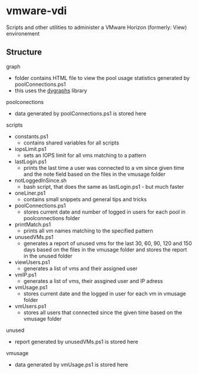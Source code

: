 vmware-vdi
==========

Scripts and other utilities to administer a VMware Horizon (formerly: View) environement

Structure
---------

graph

- folder contains HTML file to view the pool usage statistics generated by poolConnections.ps1
- this uses the [dygraphs](http://dygraphs.com/) library

poolconections

- data generated by poolConnections.ps1 is stored here

scripts
- constants.ps1
	- contains shared variables for all scripts
- iopsLimit.ps1
	- sets an IOPS limit for all vms matching to a pattern
- lastLogin.ps1
	- prints the last time a user was connected to a vm since given time and the note field based on the files in the vmusage folder
- notLoggedInSince.sh
	- bash script, that does the same as lastLogin.ps1 - but much faster
- oneLiner.ps1
	- contains small snippets and general tips and tricks
- poolConnections.ps1
	- stores current date and number of logged in users for each pool in poolconnections folder
- printMatch.ps1
	- prints all vm names matching to the specified pattern
- unusedVMs.ps1
	- generates a report of unused vms for the last 30, 60, 90, 120 and 150 days based on the files in the vmusage folder and stores the report in the unused folder
- viewUsers.ps1
	- generates a list of vms and their assigned user
- vmIP.ps1
	- generates a list of vms, their assgined user and IP adress
- vmUsage.ps1
	- stores current date and the logged in user for each vm in vmusage folder
- vmUsers.ps1
	- stores all users that connected since the given time based on the vmusage folder

unused
- report generated by unusedVMs.ps1 is stored here

vmusage
- data generated by vmUsage.ps1 is stored here
